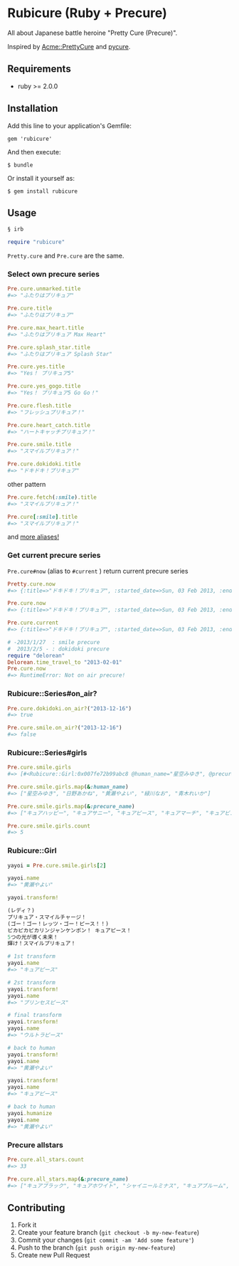 # Rubicure (Ruby + Precure)

All about Japanese battle heroine "Pretty Cure (Precure)".

Inspired by [Acme::PrettyCure](http://perl-users.jp/articles/advent-calendar/2010/acme/6) and [pycure](https://github.com/drillbits/pycure).

## Requirements

* ruby >= 2.0.0

## Installation

Add this line to your application's Gemfile:

    gem 'rubicure'

And then execute:

    $ bundle

Or install it yourself as:

    $ gem install rubicure

## Usage

```ruby
§ irb

require "rubicure"
```

`Pretty.cure` and `Pre.cure` are the same.

### Select own precure series
```ruby
Pre.cure.unmarked.title
#=> "ふたりはプリキュア"

Pre.cure.title
#=> "ふたりはプリキュア"

Pre.cure.max_heart.title
#=> "ふたりはプリキュア Max Heart"

Pre.cure.splash_star.title
#=> "ふたりはプリキュア Splash Star"

Pre.cure.yes.title
#=> "Yes！ プリキュア5"

Pre.cure.yes_gogo.title
#=> "Yes！ プリキュア5 Go Go！"

Pre.cure.flesh.title
#=> "フレッシュプリキュア！"

Pre.cure.heart_catch.title
#=> "ハートキャッチプリキュア！"

Pre.cure.smile.title
#=> "スマイルプリキュア！"

Pre.cure.dokidoki.title
#=> "ドキドキ！プリキュア"
```

other pattern

```ruby
Pre.cure.fetch(:smile).title
#=> "スマイルプリキュア！"

Pre.cure[:smile].title
#=> "スマイルプリキュア！"
```

and [more aliases!](config/title_alias.yml)

### Get current precure series
`Pre.cure#now` (alias to `#current` ) return current precure series

```ruby
Pretty.cure.now
#=> {:title=>"ドキドキ！プリキュア", :started_date=>Sun, 03 Feb 2013, :ended_date=>Sun, 26 Jan 2014, :before_transform_message=>"プリキュアラブリンク！\nL! O! V! E!\n", :after_transform_message=>"響け愛の鼓動！ドキドキプリキュア！\n", :girls=>[{"human_name"=>"相田マナ", "precure_name"=>"キュアハート", "transform_message"=>"みなぎる愛！ キュアハート！\n愛を無くした悲しいジコチューさん、\nこのキュアハートがあなたのドキドキ取り戻してみせる！\n"}, {"human_name"=>"菱川六花", "precure_name"=>"キュアダイヤモンド", "transform_message"=>"英知の光！ キュアダイヤモンド！\n人の思いを踏みにじるなんて許せない、\nこのキュアダイヤモンドがあなたの頭を冷やしてあげる！"}, {"human_name"=>"四葉ありす", "precure_name"=>"キュアロゼッタ", "transform_message"=>"ひだまりポカポカ キュアロゼッタ！\n世界を制するのは愛だけです、\nさぁ、あなたも私と愛を育んでくださいな\n"}, {"human_name"=>"剣崎真琴", "precure_name"=>"キュアソード", "transform_message"=>"勇気の刃！ キュアソード！\nこのキュアソードが愛の剣で\nあなたの野望を断ち切ってみせる！\n"}, {"human_name"=>"円亜久里", "precure_name"=>"キュアエース", "transform_message"=>"愛の切り札！ キュアエース！\n美しさは正義の証し、ウインク一つで、\nあなたのハートを射抜いて差し上げますわ\n"}]}

Pre.cure.now
#=> {:title=>"ドキドキ！プリキュア", :started_date=>Sun, 03 Feb 2013, :ended_date=>Sun, 26 Jan 2014, :before_transform_message=>"プリキュアラブリンク！\nL! O! V! E!\n", :after_transform_message=>"響け愛の鼓動！ドキドキプリキュア！\n", :girls=>[{"human_name"=>"相田マナ", "precure_name"=>"キュアハート", "transform_message"=>"みなぎる愛！ キュアハート！\n愛を無くした悲しいジコチューさん、\nこのキュアハートがあなたのドキドキ取り戻してみせる！\n"}, {"human_name"=>"菱川六花", "precure_name"=>"キュアダイヤモンド", "transform_message"=>"英知の光！ キュアダイヤモンド！\n人の思いを踏みにじるなんて許せない、\nこのキュアダイヤモンドがあなたの頭を冷やしてあげる！"}, {"human_name"=>"四葉ありす", "precure_name"=>"キュアロゼッタ", "transform_message"=>"ひだまりポカポカ キュアロゼッタ！\n世界を制するのは愛だけです、\nさぁ、あなたも私と愛を育んでくださいな\n"}, {"human_name"=>"剣崎真琴", "precure_name"=>"キュアソード", "transform_message"=>"勇気の刃！ キュアソード！\nこのキュアソードが愛の剣で\nあなたの野望を断ち切ってみせる！\n"}, {"human_name"=>"円亜久里", "precure_name"=>"キュアエース", "transform_message"=>"愛の切り札！ キュアエース！\n美しさは正義の証し、ウインク一つで、\nあなたのハートを射抜いて差し上げますわ\n"}]}

Pre.cure.current
#=> {:title=>"ドキドキ！プリキュア", :started_date=>Sun, 03 Feb 2013, :ended_date=>Sun, 26 Jan 2014, :before_transform_message=>"プリキュアラブリンク！\nL! O! V! E!\n", :after_transform_message=>"響け愛の鼓動！ドキドキプリキュア！\n", :girls=>[{"human_name"=>"相田マナ", "precure_name"=>"キュアハート", "transform_message"=>"みなぎる愛！ キュアハート！\n愛を無くした悲しいジコチューさん、\nこのキュアハートがあなたのドキドキ取り戻してみせる！\n"}, {"human_name"=>"菱川六花", "precure_name"=>"キュアダイヤモンド", "transform_message"=>"英知の光！ キュアダイヤモンド！\n人の思いを踏みにじるなんて許せない、\nこのキュアダイヤモンドがあなたの頭を冷やしてあげる！"}, {"human_name"=>"四葉ありす", "precure_name"=>"キュアロゼッタ", "transform_message"=>"ひだまりポカポカ キュアロゼッタ！\n世界を制するのは愛だけです、\nさぁ、あなたも私と愛を育んでくださいな\n"}, {"human_name"=>"剣崎真琴", "precure_name"=>"キュアソード", "transform_message"=>"勇気の刃！ キュアソード！\nこのキュアソードが愛の剣で\nあなたの野望を断ち切ってみせる！\n"}, {"human_name"=>"円亜久里", "precure_name"=>"キュアエース", "transform_message"=>"愛の切り札！ キュアエース！\n美しさは正義の証し、ウインク一つで、\nあなたのハートを射抜いて差し上げますわ\n"}]}

# -2013/1/27  : smile precure
#  2013/2/5 - : dokidoki precure
require "delorean"
Delorean.time_travel_to "2013-02-01"
Pre.cure.now
#=> RuntimeError: Not on air precure!
```

### Rubicure::Series#on_air?

```ruby
Pre.cure.dokidoki.on_air?("2013-12-16")
#=> true

Pre.cure.smile.on_air?("2013-12-16")
#=> false
```

### Rubicure::Series#girls
```ruby
Pre.cure.smile.girls
#=> [#<Rubicure::Girl:0x007fe72b99abc8 @human_name="星空みゆき", @precure_name="キュアハッピー", @extra_names=["プリンセスハッピー", "ウルトラハッピー"], @current_state=0, @transform_message="(レディ？)\nプリキュア・スマイルチャージ！\n(ゴー！ゴー！レッツ・ゴー！ハッピー！！)\nキラキラ輝く未来の光！ キュアハッピー！\n5つの光が導く未来！\n輝け！スマイルプリキュア！\n", @state_names=["星空みゆき", "キュアハッピー", "プリンセスハッピー", "ウルトラハッピー"]>, #<Rubicure::Girl:0x007fe72b99a9c0 @human_name="日野あかね", @precure_name="キュアサニー", @extra_names=["プリンセスサニー", "ウルトラサニー"], @current_state=0, @transform_message="(レディ？)\nプリキュア・スマイルチャージ！\n(ゴー！ゴー！レッツ・ゴー！サニー！！)\n太陽サンサン熱血パワー！ キュアサニー！\n5つの光が導く未来！\n輝け！スマイルプリキュア！\n", @state_names=["日野あかね", "キュアサニー", "プリンセスサニー", "ウルトラサニー"]>, #<Rubicure::Girl:0x007fe72b99a650 @human_name="黄瀬やよい", @precure_name="キュアピース", @extra_names=["プリンセスピース", "ウルトラピース"], @current_state=0, @transform_message="(レディ？)\nプリキュア・スマイルチャージ！\n(ゴー！ゴー！レッツ・ゴー！ピース！！)\nピカピカピカリンジャンケンポン！ キュアピース！\n5つの光が導く未来！\n輝け！スマイルプリキュア！\n", @state_names=["黄瀬やよい", "キュアピース", "プリンセスピース", "ウルトラピース"]>, #<Rubicure::Girl:0x007fe72b99a3f8 @human_name="緑川なお", @precure_name="キュアマーチ", @extra_names=["プリンセスマーチ", "ウルトラマーチ"], @current_state=0, @transform_message="(レディ？)\nプリキュア・スマイルチャージ！\n(ゴー！ゴー！レッツ・ゴー！マーチ！！)\n勇気リンリン直球勝負！ キュアマーチ！\n5つの光が導く未来！\n輝け！スマイルプリキュア！\n", @state_names=["緑川なお", "キュアマーチ", "プリンセスマーチ", "ウルトラマーチ"]>, #<Rubicure::Girl:0x007fe72b99a1f0 @human_name="青木れいか", @precure_name="キュアビューティ", @extra_names=["プリンセスビューティ", "ウルトラビューティ"], @current_state=0, @transform_message="(レディ？)\nプリキュア・スマイルチャージ！\n(ゴー！ゴー！レッツ・ゴー！ビューティ！！)\nしんしんと降り積もる清き心！ キュアビューティ！\n5つの光が導く未来！\n輝け！スマイルプリキュア！\n", @state_names=["青木れいか", "キュアビューティ", "プリンセスビューティ", "ウルトラビューティ"]>]

Pre.cure.smile.girls.map(&:human_name)
#=> ["星空みゆき", "日野あかね", "黄瀬やよい", "緑川なお", "青木れいか"]

Pre.cure.smile.girls.map(&:precure_name)
#=> ["キュアハッピー", "キュアサニー", "キュアピース", "キュアマーチ", "キュアビューティ"]

Pre.cure.smile.girls.count
#=> 5
```

### Rubicure::Girl
```ruby
yayoi = Pre.cure.smile.girls[2]

yayoi.name
#=> "黄瀬やよい"

yayoi.transform!

(レディ？)
プリキュア・スマイルチャージ！
(ゴー！ゴー！レッツ・ゴー！ピース！！)
ピカピカピカリンジャンケンポン！ キュアピース！
5つの光が導く未来！
輝け！スマイルプリキュア！

# 1st transform
yayoi.name
#=> "キュアピース"

# 2st transform
yayoi.transform!
yayoi.name
#=> "プリンセスピース"

# final transform
yayoi.transform!
yayoi.name
#=> "ウルトラピース"

# back to human
yayoi.transform!
yayoi.name
#=> "黄瀬やよい"

yayoi.transform!
yayoi.name
#=> "キュアピース"

# back to human
yayoi.humanize
yayoi.name
#=> "黄瀬やよい"

```

### Precure allstars
```ruby
Pre.cure.all_stars.count
#=> 33

Pre.cure.all_stars.map(&:precure_name)
#=> ["キュアブラック", "キュアホワイト", "シャイニールミナス", "キュアブルーム", "キュアイーグレット", "キュアドリーム", "キュアルージュ", "キュアレモネード", "キュアミント", "キュアアクア", "ミルキィローズ", "キュアピーチ", "キュアベリー", "キュアパイン", "キュアパッション", "キュアブロッサム", "キュアマリン", "キュアサンシャイン", "キュアムーンライト", "キュアメロディ", "キュアリズム", "キュアビート", "キュアミューズ", "キュアハッピー", "キュアサニー", "キュアピース", "キュアマーチ", "キュアビューティ", "キュアハート", "キュアダイヤモンド", "キュアロゼッタ", "キュアソード", "キュアエース"]
```

## Contributing

1. Fork it
2. Create your feature branch (`git checkout -b my-new-feature`)
3. Commit your changes (`git commit -am 'Add some feature'`)
4. Push to the branch (`git push origin my-new-feature`)
5. Create new Pull Request

